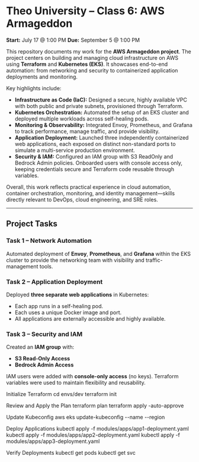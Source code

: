 

# Theo University – Class 6: AWS Armageddon

**Start:** July 17 @ 1:00 PM
**Due:** September 5 @ 1:00 PM

This repository documents my work for the **AWS Armageddon project**. The project centers on building and managing cloud infrastructure on AWS using **Terraform** and **Kubernetes (EKS)**. It showcases end-to-end automation: from networking and security to containerized application deployments and monitoring.

Key highlights include:

* **Infrastructure as Code (IaC):** Designed a secure, highly available VPC with both public and private subnets, provisioned through Terraform.
* **Kubernetes Orchestration:** Automated the setup of an EKS cluster and deployed multiple workloads across self-healing pods.
* **Monitoring & Observability:** Integrated Envoy, Prometheus, and Grafana to track performance, manage traffic, and provide visibility.
* **Application Deployment:** Launched three independently containerized web applications, each exposed on distinct non-standard ports to simulate a multi-service production environment.
* **Security & IAM:** Configured an IAM group with S3 ReadOnly and Bedrock Admin policies. Onboarded users with console access only, keeping credentials secure and Terraform code reusable through variables.

Overall, this work reflects practical experience in cloud automation, container orchestration, monitoring, and identity management—skills directly relevant to DevOps, cloud engineering, and SRE roles.

---

## Project Tasks

### Task 1 – Network Automation

Automated deployment of **Envoy**, **Prometheus**, and **Grafana** within the EKS cluster to provide the networking team with visibility and traffic-management tools.

### Task 2 – Application Deployment

Deployed **three separate web applications** in Kubernetes:

* Each app runs in a self-healing pod.
* Each uses a unique Docker image and port.
* All applications are externally accessible and highly available.

### Task 3 – Security and IAM

Created an **IAM group** with:

* **S3 Read-Only Access**
* **Bedrock Admin Access**

IAM users were added with **console-only access** (no keys). Terraform variables were used to maintain flexibility and reusability.


Initialize Terraform
cd envs/dev
terraform init

Review and Apply the Plan
terraform plan
terraform apply -auto-approve

Update Kubeconfig
aws eks update-kubeconfig --name <your-cluster-name> --region <your-region>

Deploy Applications
kubectl apply -f modules/apps/app1-deployment.yaml
kubectl apply -f modules/apps/app2-deployment.yaml
kubectl apply -f modules/apps/app3-deployment.yaml

Verify Deployments
kubectl get pods
kubectl get svc
